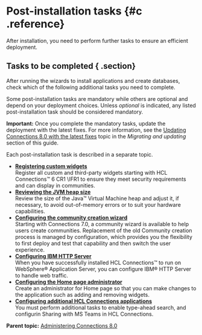 # Post-installation tasks {#c .reference}

After installation, you need to perform further tasks to ensure an efficient deployment.

## Tasks to be completed { .section}

After running the wizards to install applications and create databases, check which of the following additional tasks you need to complete.

Some post-installation tasks are mandatory while others are optional and depend on your deployment choices. Unless *optional* is indicated, any listed post-installation task should be considered mandatory.

**Important:** Once you complete the mandatory tasks, update the deployment with the latest fixes. For more information, see the [Updating Connections 8.0 with the latest fixes](../migrate/c_updating_interim_fixes.md) topic in the *Migrating and updating* section of this guide.

Each post-installation task is described in a separate topic.

-   **[Registering custom widgets](../install/inst_post_reg_custom_widgets.md)**  
Register all custom and third-party widgets starting with HCL Connections™ 6 CR1 \\IFR1 to ensure they meet security requirements and can display in communities.
-   **[Reviewing the JVM heap size](../install/t_increase_jvm_heap.md)**  
Review the size of the Java™ Virtual Machine heap and adjust it, if necessary, to avoid out-of-memory errors or to suit your hardware capabilities.
-   **[Configuring the community creation wizard](../install/t_configure_community_wizard.md)**  
Starting with Connections 7.0, a community wizard is available to help users create communities. Replacement of the old Community creation process is managed by configuration, which provides you the flexibility to first deploy and test that capability and then switch the user experience.
-   **[Configuring IBM HTTP Server](../install/c_add_ihs_over.md)**  
When you have successfully installed HCL Connections™ to run on WebSphere® Application Server, you can configure IBM® HTTP Server to handle web traffic.
-   **[Configuring the Home page administrator](../install/t_create_admin.md)**  
Create an administrator for Home page so that you can make changes to the application such as adding and removing widgets.
-   **[Configuring additional HCL Connections applications](../install/t_inst_config_addons.md)**  
You must perform additional tasks to enable type-ahead search, and configurin Sharing with MS Teams in HCL Connections.

**Parent topic:** [Administering Connections 8.0](../welcome/welcome_admin.md)

